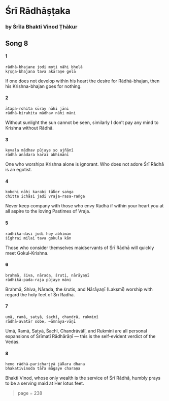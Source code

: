 # Śrī Rādhāṣṭaka

### by Śrīla Bhakti Vinod Ṭhākur

## Song 8

#### 1

    rādhā-bhajane jodi moti nāhi bhelā
    kṛṣṇa-bhajana tava akāraṇe gelā

If one does not develop within his heart the desire for Rādhā-bhajan, then his Krishna-bhajan goes for nothing.

#### 2

    ātapa-rohita sūray nāhi jāni
    rādhā-birahita mādhav nāhi māni

Without sunlight the sun cannot be seen, similarly I don’t pay any mind to Krishna without Rādhā.

#### 3

    kevala mādhav pūjaye so ajñānī
    rādhā anādara karai abhimānī

One who worships Krishna alone is ignorant. Who does not adore Śrī Rādhā is an egotist.

#### 4

    kobohi nāhi karabi tā̐kor saṅga
    chitte ichāsi jadi vraja-rasa-raṅga

Never keep company with those who envy Rādhā if within your heart you at all aspire to the loving Pastimes of Vraja.

#### 5

    rādhikā-dāsī jodi hoy abhimān
    śīghrai milai tava gokula kān

Those who consider themselves maidservants of Śrī Rādhā will quickly meet Gokul-Krishna.

#### 6

    brahmā, śiva, nārada, śruti, nārāyaṇī
    rādhikā-pada-raja pūjaye māni

Brahmā, Shiva, Nārada, the śrutis, and Nārāyaṇī (Lakṣmī) worship with regard the holy feet of Śrī Rādhā.

#### 7

    umā, ramā, satyā, śachī, chandrā, rukmiṇī
    rādhā-avatār sobe, —āmnāya-vāṇī

Umā, Ramā, Satyā, Śachī, Chandrāvālī, and Rukminī are all personal expansions of Śrīmatī Rādhārāṇī — this is the self-evident verdict of the Vedas.

#### 8

    heno rādhā-paricharjyā jā̐kara dhana
    bhakativinoda tā̐ra māgaye charaṇa

Bhakti Vinod, whose only wealth is the service of Śrī Rādhā, humbly prays to be a serving maid at Her lotus feet.


> page = 238